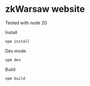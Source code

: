 # zkWarsaw website

Tested with node 20

Install

```sh
npm install
```

Dev mode

```sh
npm dev
```

Build

```sh
npm build
```

